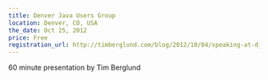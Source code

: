 ```yaml
---
title: Denver Java Users Group
location: Denver, CO, USA
the_date: Oct 25, 2012
price: Free
registration_url: http://timberglund.com/blog/2012/10/04/speaking-at-djug-next-week/
---
```


60 minute presentation by Tim Berglund

